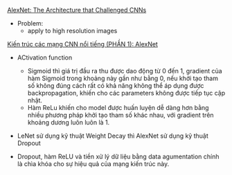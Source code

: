 [AlexNet: The Architecture that Challenged CNNs](https://towardsdatascience.com/alexnet-the-architecture-that-challenged-cnns-e406d5297951)

+ Problem: 
    - apply to high resolution images


[Kiến trúc các mạng CNN nổi tiếng (PHẦN 1): AlexNet](https://blogcuabuicaodoanh.wordpress.com/2019/12/31/kien-truc-cac-mang-cnn-noi-tieng-phan-1-alexnet/)

+ ACtivation function
    - Sigmoid thì giá trị đầu ra thu được dao động từ 0 đến 1, gradient của hàm Sigmoid trong khoảng này gần như bằng 0, nếu khởi tạo tham số không đúng cách rất có khả năng không thể áp dụng được backpropagation, khiến cho các parameters không được tiếp tục cập nhật.
    - Hàm ReLu khiến cho model được huấn luyện dễ dàng hơn bằng nhiều phương pháp khởi tạo tham số khác nhau, với gradient trên khoảng dương luôn luôn là 1.

+ LeNet sử dụng kỹ thuật Weight Decay thì AlexNet sử dụng kỹ thuật Dropout

- Dropout, hàm ReLU và tiền xử lý dữ liệu bằng data agumentation chính là chìa khóa cho sự hiệu quả của mạng kiến trúc này.